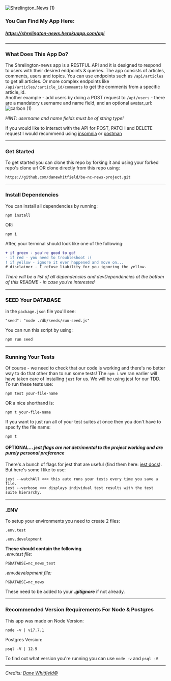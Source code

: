 ![Shrelington_News (1)](https://user-images.githubusercontent.com/80724506/161143477-2ce7a84f-b957-4e8b-a363-b041c4449f1a.png)

### You Can Find My App Here: 
##### https://shrelington-news.herokuapp.com/api
----
### What Does This App Do?
The Shrelington-news app is a RESTFUL API and it is designed to respond to users with their desired endpoints & queries. The app consists of articles, comments, users and topics. You can use endpoints such as ```/api/articles``` to get all articles. Or more complex endpoints like ```/api/articles/:article_id/comments``` to get the comments from a specific article_id.
<br>
Another example - add users by doing a POST request to `/api/users` - there are a mandatory username and name field, and an optional avatar_url:
<br>
![carbon (1)](https://user-images.githubusercontent.com/80724506/161145402-0972aa45-6776-4268-b7c7-d4fb1dc5ca4e.svg)

_HINT: username and name fields must be of string type!_

If you would like to interact with the API for POST, PATCH and DELETE request I would recommend using [insomnia](https://insomnia.rest/download) or [postman](https://www.postman.com/downloads/)

----

### Get Started
To get started you can clone this repo by forking it and using your forked repo's clone url OR clone directly from this repo using:
```
https://github.com/danewhitfield/be-nc-news-project.git
```
----
### **Install Dependencies**
You can install all dependencies by running:
```
npm install
```
OR:

```
npm i
```
After, your terminal should look like one of the following:
```diff
+ if green - you're good to go!
- if red - you need to troubleshoot :(
! if yellow - ignore it ever happened and move on...
# disclaimer - I refuse liability for you ignoring the yellow.
```
_There will be a list of all dependencies and devDependencies at the bottom of this README - in case you're interested_

----
### SEED Your DATABASE
in the ```package.json``` file you'll see:
```
"seed": "node ./db/seeds/run-seed.js"
```
You can run this script by using:
```
npm run seed
```
----
### Running Your Tests
Of course - we need to check that our code is working and there's no better way to do that other than to run some tests! The ```npm i``` we ran earlier will have taken care of installing ```jest``` for us. We will be using jest for our TDD. To run these tests use:
```
npm test your-file-name
```
OR a nice shorthand is:
```
npm t your-file-name
```
If you want to just run all of your test suites at once then you don't have to specify the file name:
```
npm t
```
#### OPTIONAL...  _jest flags are not detrimental to the project working and are purely personal preference_
There's a bunch of flags for jest that are useful (find them here: [jest docs](https://jestjs.io/docs/getting-started)). But here's some I like to use:
```
jest --watchAll <<< this auto runs your tests every time you save a file.
jest --verbose <<< displays individual test results with the test suite hierarchy.
```
----
### **.ENV**

To setup your environments you need to create 2 files:

```
.env.test
```

```
.env.development
```
**These should contain the following**
<br>
_.env.test file:_
```
PGDATABSE=nc_news_test
```
_.env.development file:_
```
PGDATABSE=nc_news
```

These need to be added to your **_.gitignore_** if not already.

----
### Recommended Version Requirements For Node & Postgres
This app was made on Node Version:
```
node -v | v17.7.1
```
Postgres Version:
```
psql -V | 12.9
```
To find out what version you're running you can use ```node -v``` and ```psql -V```

----
_Credits: [Dane Whitfield&copy;](https://www.linkedin.com/in/danewhitfield/)_ 
